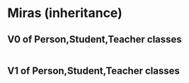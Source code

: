 # Miras (inheritance)


## V0 of Person,Student,Teacher classes


```{.python include="course-content/Ornekler/PersonStudentTeacher0.py"}
```


## V1 of Person,Student,Teacher classes

```{.python include="course-content/Ornekler/PersonStudentTeacher1.py"}
```

